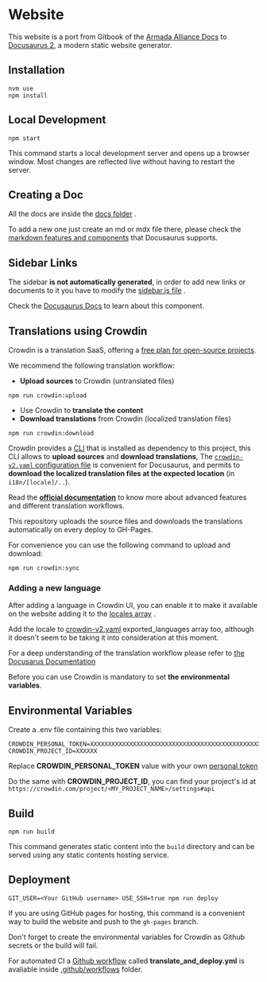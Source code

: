 # Website

This website is a port from Gitbook of the [Armada Alliance Docs](https://docs.armada-alliance.com/learn/) to [Docusaurus 2](https://docusaurus.io/), a modern static website generator.

## Installation

```console
nvm use 
npm install
```

## Local Development

```console
npm start
```

This command starts a local development server and opens up a browser window. Most changes are reflected live without having to restart the server.

## Creating a Doc

All the docs are inside the [docs folder](https://github.com/rekuenkdr/armada-alliance-docusaurus/tree/master/docs) . 

To add a new one just create an md or mdx file there, please check the [markdown features and components](https://docusaurus.io/docs/markdown-features
) that Docusaurus supports.


## Sidebar Links

The sidebar **is not automatically generated**, in order to add new links or documents to it you have to modify the [sidebar.js file](https://github.com/rekuenkdr/armada-alliance-docusaurus/blob/master/sidebars.js) .

Check the [Docusaurus Docs](https://docusaurus.io/docs/sidebar) to learn about this component.


## Translations using Crowdin 

Crowdin is a translation SaaS, offering a [free plan for open-source projects](https://crowdin.com/page/open-source-project-setup-request).

We recommend the following translation workflow:

- **Upload sources** to Crowdin (untranslated files)

```console
npm run crowdin:upload
```

- Use Crowdin to **translate the content**
- **Download translations** from Crowdin (localized translation files)
```console
npm run crowdin:download
```

Crowdin provides a [CLI](https://support.crowdin.com/cli-tool/) that is installed as dependency to this project, this CLI allows to **upload sources** and **download translations**,
The [`crowdin-v2.yaml` configuration file](https://support.crowdin.com/configuration-file/) is convenient for Docusaurus, and permits to **download the localized translation files at the expected location** (in `i18n/[locale]/..`).

Read the **[official documentation](https://support.crowdin.com/)** to know more about advanced features and different translation workflows.

This repository uploads the source files and downloads the translations automatically on every deploy to GH-Pages.

For convenience you can use the following command to upload and download:

```console
npm run crowdin:sync
```


### Adding a new language

After adding a language in Crowdin UI, you can enable it to make it available on the website adding it to the [locales array](https://github.com/rekuenkdr/armada-alliance-docusaurus/blob/032b867e521f8db515215cb82a3ab4df4678b447/docusaurus.config.js#L14) .

Add the locale to [crowdin-v2.yaml](https://github.com/rekuenkdr/armada-alliance-docusaurus/blob/032b867e521f8db515215cb82a3ab4df4678b447/crowdin-v2.yaml#L4) exported_languages array too, although it doesn't seem to be taking it into consideration at this moment.

For a deep understanding of the translation workflow please refer to [the Docusarus Documentation](https://docusaurus.io/docs/i18n/crowdin)

Before you can use Crowdin is mandatory to set **the environmental variables**.


## Environmental Variables

Create a .env file containing this two variables:

```console
CROWDIN_PERSONAL_TOKEN=XXXXXXXXXXXXXXXXXXXXXXXXXXXXXXXXXXXXXXXXXXXXXXXXXXXXX
CROWDIN_PROJECT_ID=XXXXXX
```

Replace **CROWDIN_PERSONAL_TOKEN** value with your own [personal token](https://crowdin.com/settings#api-key)

Do the same with **CROWDIN_PROJECT_ID**, you can find your project's id at ``` https://crowdin.com/project/<MY_PROJECT_NAME>/settings#api```


## Build

```console
npm run build
```

This command generates static content into the `build` directory and can be served using any static contents hosting service.


## Deployment

```console
GIT_USER=<Your GitHub username> USE_SSH=true npm run deploy
```

If you are using GitHub pages for hosting, this command is a convenient way to build the website and push to the `gh-pages` branch.

Don't forget to create the environmental variables for Crowdin as Github secrets or the build will fail. 

For automated CI a [Github workflow](https://github.com/rekuenkdr/armada-alliance-docusaurus/blob/master/.github/workflows/translate_and_deploy.yml) called **translate_and_deploy.yml** is avaliable inside [.github/workflows](https://github.com/rekuenkdr/armada-alliance-docusaurus/tree/master/.github/workflows) folder.
